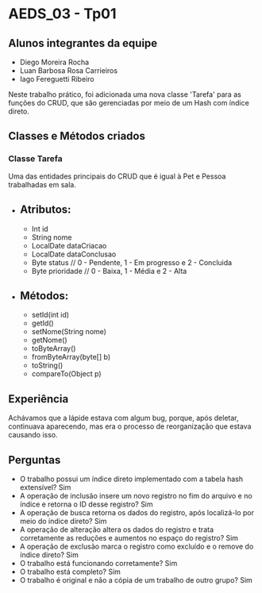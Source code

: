 # AEDS_03 - Tp01

## Alunos integrantes da equipe

* Diego Moreira Rocha
* Luan Barbosa Rosa Carrieiros
* Iago Fereguetti Ribeiro 

Neste trabalho prático, foi adicionada uma nova classe 'Tarefa' para as funções do CRUD, que são gerenciadas por meio de um Hash com índice direto.

## Classes e Métodos criados

### Classe Tarefa

Uma das entidades principais do CRUD que é igual à Pet e Pessoa trabalhadas em sala. 

* ## Atributos:

  - Int id
  - String nome
  - LocalDate dataCriacao
  - LocalDate dataConclusao
  - Byte status // 0 - Pendente, 1 - Em progresso e 2 - Concluida
  - Byte prioridade // 0 - Baixa, 1 - Média e 2 - Alta
 
* ## Métodos:

  - setId(int id)
  - getId()
  - setNome(String nome)
  - getNome()
  - toByteArray()
  - fromByteArray(byte[] b)
  - toString()
  - compareTo(Object p)

## Experiência

  Achávamos que a lápide estava com algum bug, porque, após deletar, continuava aparecendo, mas era o processo de reorganização que estava causando isso.
  
## Perguntas

  - O trabalho possui um índice direto implementado com a tabela hash extensível? Sim
  - A operação de inclusão insere um novo registro no fim do arquivo e no índice e retorna o ID desse registro? Sim 
  - A operação de busca retorna os dados do registro, após localizá-lo por meio do índice direto? Sim
  - A operação de alteração altera os dados do registro e trata corretamente as reduções e aumentos no espaço do registro? Sim
  - A operação de exclusão marca o registro como excluído e o remove do índice direto? Sim
  - O trabalho está funcionando corretamente? Sim
  - O trabalho está completo? Sim
  - O trabalho é original e não a cópia de um trabalho de outro grupo? Sim
